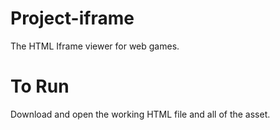 # Project-iframe

The HTML Iframe viewer for web games.   

# To Run
Download and open the working HTML file and all of the asset.



